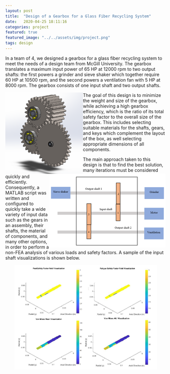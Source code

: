 ```yaml
---
layout: post
title:  "Design of a Gearbox for a Glass Fiber Recycling System"
date:   2020-04-25 18:11:16
categories: project
featured: true
featured_image: "../../assets/img/project.png"
tags: design
---
```

In a team of 4, we designed a gearbox for a glass fiber recycling system to meet the needs of a design team from McGill University.
 The gearbox translates a maximum input power of 65 HP at 12000 rpm to two output shafts: the first powers a grinder and sieve shaker which together require 60 HP at 10500 rpm, and the second powers a ventilation fan with 5 HP at 8000 rpm.
 The gearbox consists of one input shaft and two output shafts.

<img src="https://raw.githubusercontent.com/benjshao/benjshao.github.io/master/assets/img/gearbox.png"  width="244" height="255" align="left"> <img src="https://raw.githubusercontent.com/benjshao/benjshao.github.io/master/assets/img/gearboxlayout.png" width="366" height="231" align="right">

<p>The goal of this design is to minimize the weight and size of the gearbox, while achieving a high gearbox efficiency, which is the ratio of its total safety factor to the overall size of the gearbox. This includes selecting suitable materials for the shafts, gears, and keys which complement the layout of the box, as well selecting appropriate dimensions of all components.

The main approach taken to this design is that to find the best solution, many iterations must be considered quickly and efficiently. Consequently, a MATLAB script was written and configured to quickly take a wide variety of input data such as the gears in an assembly, their shafts, the material of components, and many other options, in order to perform a non-FEA analysis of various loads and safety factors. A sample of the input shaft visualizations is shown below.</p>

<p align="center">
  <img src="https://raw.githubusercontent.com/benjshao/benjshao.github.io/master/assets/img/shaft.png" width="449" height="328">
</p> 